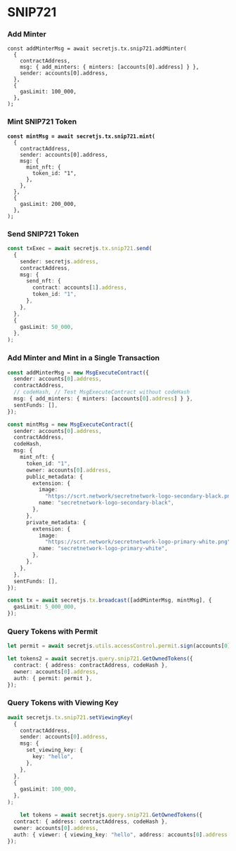 # SNIP721

### Add Minter

```
const addMinterMsg = await secretjs.tx.snip721.addMinter(
  {
    contractAddress,
    msg: { add_minters: { minters: [accounts[0].address] } },
    sender: accounts[0].address,
  },
  {
    gasLimit: 100_000,
  },
);
```

### Mint SNIP721 Token

<pre class="language-typescript"><code class="lang-typescript"><strong>const mintMsg = await secretjs.tx.snip721.mint(
</strong>  {
    contractAddress,
    sender: accounts[0].address,
    msg: {
      mint_nft: {
        token_id: "1",
      },
    },
  },
  {
    gasLimit: 200_000,
  },
);</code></pre>

### Send SNIP721 Token

```typescript
const txExec = await secretjs.tx.snip721.send(
  {
    sender: secretjs.address,
    contractAddress,
    msg: {
      send_nft: {
        contract: accounts[1].address,
        token_id: "1",
      },
    },
  },
  {
    gasLimit: 50_000,
  },
);
```

### Add Minter and Mint in a Single Transaction

```typescript
const addMinterMsg = new MsgExecuteContract({
  sender: accounts[0].address,
  contractAddress,
  // codeHash, // Test MsgExecuteContract without codeHash
  msg: { add_minters: { minters: [accounts[0].address] } },
  sentFunds: [],
});

const mintMsg = new MsgExecuteContract({
  sender: accounts[0].address,
  contractAddress,
  codeHash,
  msg: {
    mint_nft: {
      token_id: "1",
      owner: accounts[0].address,
      public_metadata: {
        extension: {
          image:
            "https://scrt.network/secretnetwork-logo-secondary-black.png",
          name: "secretnetwork-logo-secondary-black",
        },
      },
      private_metadata: {
        extension: {
          image:
            "https://scrt.network/secretnetwork-logo-primary-white.png",
          name: "secretnetwork-logo-primary-white",
        },
      },
    },
  },
  sentFunds: [],
});

const tx = await secretjs.tx.broadcast([addMinterMsg, mintMsg], {
  gasLimit: 5_000_000,
});

```

### Query Tokens with Permit

```typescript
let permit = await secretjs.utils.accessControl.permit.sign(accounts[0].address, "secretdev-1", "Test", [contractAddress], ["owner"], false)

let tokens2 = await secretjs.query.snip721.GetOwnedTokens({
  contract: { address: contractAddress, codeHash },
  owner: accounts[0].address,
  auth: { permit: permit },
});
```

### Query Tokens with Viewing Key

```typescript
await secretjs.tx.snip721.setViewingKey(
  {
    contractAddress,
    sender: accounts[0].address,
    msg: {
      set_viewing_key: {
        key: "hello",
      },
    },
  },
  {
    gasLimit: 100_000,
  },
);

    let tokens = await secretjs.query.snip721.GetOwnedTokens({
  contract: { address: contractAddress, codeHash },
  owner: accounts[0].address,
  auth: { viewer: { viewing_key: "hello", address: accounts[0].address } },
});
```
